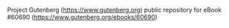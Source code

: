 Project Gutenberg (https://www.gutenberg.org) public repository for eBook #60690 (https://www.gutenberg.org/ebooks/60690)
